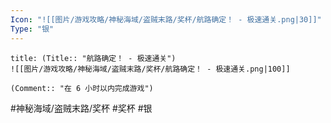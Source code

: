 ```yaml
---
Icon: "![[图片/游戏攻略/神秘海域/盗贼末路/奖杯/航路确定！ - 极速通关.png|30]]"
Type: "银"
---
```

```ad-common-silver-trophy
title: (Title:: "航路确定！ - 极速通关")
![[图片/游戏攻略/神秘海域/盗贼末路/奖杯/航路确定！ - 极速通关.png|100]]

(Comment:: "在 6 小时以内完成游戏")
```

#神秘海域/盗贼末路/奖杯 #奖杯 #银
